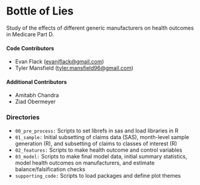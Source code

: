 # Bottle of Lies

Study of the effects of different generic manufacturers on health outcomes in Medicare Part D.

#### Code Contributors
* Evan Flack (evanjflack@gmail.com)
* Tyler Mansfield (tyler.mansfield96@gmail.com)

#### Additional Contributors
* Amitabh Chandra
* Ziad Obermeyer

### Directories
* `00_pre_process:` Scripts to set librefs in sas and load libraries in R
* `01_sample:` Initial subsetting of claims data (SAS), month-level sample generation (R), and subsetting of claims to classes of interest (R)
* `02_features:` Scripts to make health outcome and control variables
* `03_model:` Scripts to make final model data, initial summary statistics, model health outcomes on manufacturers, and estimate balance/falsification checks
* `supporting_code:` Scripts to load packages and define plot themes
